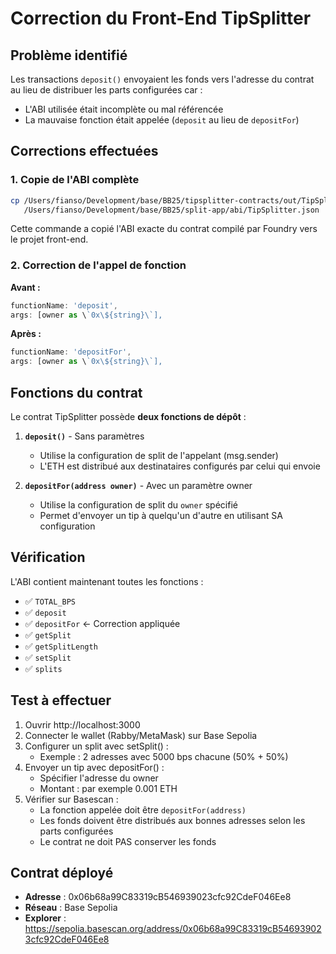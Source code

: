 # Correction du Front-End TipSplitter

## Problème identifié
Les transactions `deposit()` envoyaient les fonds vers l'adresse du contrat au lieu de distribuer les parts configurées car :
- L'ABI utilisée était incomplète ou mal référencée
- La mauvaise fonction était appelée (`deposit` au lieu de `depositFor`)

## Corrections effectuées

### 1. Copie de l'ABI complète
```bash
cp /Users/fianso/Development/base/BB25/tipsplitter-contracts/out/TipSplitter.sol/TipSplitter.json \
   /Users/fianso/Development/base/BB25/split-app/abi/TipSplitter.json
```

Cette commande a copié l'ABI exacte du contrat compilé par Foundry vers le projet front-end.

### 2. Correction de l'appel de fonction
**Avant :**
```typescript
functionName: 'deposit',
args: [owner as \`0x\${string}\`],
```

**Après :**
```typescript
functionName: 'depositFor',
args: [owner as \`0x\${string}\`],
```

## Fonctions du contrat

Le contrat TipSplitter possède **deux fonctions de dépôt** :

1. **`deposit()`** - Sans paramètres
   - Utilise la configuration de split de l'appelant (msg.sender)
   - L'ETH est distribué aux destinataires configurés par celui qui envoie

2. **`depositFor(address owner)`** - Avec un paramètre owner
   - Utilise la configuration de split du `owner` spécifié
   - Permet d'envoyer un tip à quelqu'un d'autre en utilisant SA configuration

## Vérification

L'ABI contient maintenant toutes les fonctions :
- ✅ `TOTAL_BPS`
- ✅ `deposit`
- ✅ `depositFor` ← Correction appliquée
- ✅ `getSplit`
- ✅ `getSplitLength`
- ✅ `setSplit`
- ✅ `splits`

## Test à effectuer

1. Ouvrir http://localhost:3000
2. Connecter le wallet (Rabby/MetaMask) sur Base Sepolia
3. Configurer un split avec setSplit() :
   - Exemple : 2 adresses avec 5000 bps chacune (50% + 50%)
4. Envoyer un tip avec depositFor() :
   - Spécifier l'adresse du owner
   - Montant : par exemple 0.001 ETH
5. Vérifier sur Basescan :
   - La fonction appelée doit être `depositFor(address)`
   - Les fonds doivent être distribués aux bonnes adresses selon les parts configurées
   - Le contrat ne doit PAS conserver les fonds

## Contrat déployé
- **Adresse** : 0x06b68a99C83319cB546939023cfc92CdeF046Ee8
- **Réseau** : Base Sepolia
- **Explorer** : https://sepolia.basescan.org/address/0x06b68a99C83319cB546939023cfc92CdeF046Ee8
